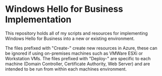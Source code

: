 # Windows Hello for Business Implementation
This repository holds all of my scripts and resources for implementing Windows Hello for Business into a new or existing environment. 

The files prefixed with "Create-" create new resources in Azure, these can be ignored if using on-premises machines such as VMWare ESXi or Workstation VMs. The files prefixed with "Deploy-" are specific to each machine (Domain Controller, Certificate Authority, Web Server) and are intended to be run from within each machines environment.
